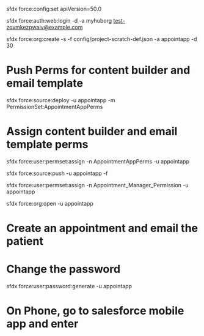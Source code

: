 sfdx force:config:set apiVersion=50.0

sfdx force:auth:web:login -d -a myhuborg
test-zovmkezpwaiv@example.com

sfdx force:org:create -s -f config/project-scratch-def.json -a appointapp -d 30

# Push Perms for content builder and email template
sfdx force:source:deploy -u appointapp -m PermissionSet:AppointmentAppPerms

# Assign content builder and email template perms
sfdx force:user:permset:assign -n AppointmentAppPerms -u appointapp

sfdx force:source:push  -u appointapp -f

sfdx force:user:permset:assign -n Appointment_Manager_Permission -u appointapp

sfdx force:org:open -u appointapp

# Create an appointment and email the patient

# Change the password
sfdx force:user:password:generate -u appointapp

# On Phone, go to salesforce mobile app and enter

